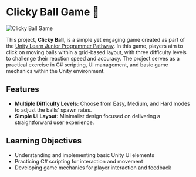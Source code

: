 # Clicky Ball Game 🎯
 
![Clicky Ball Game](./Media/ClickyBallGame.gif)

This project, **Clicky Ball**, is a simple yet engaging game created as part of the [Unity Learn Junior Programmer Pathway](https://learn.unity.com/pathway/junior-programmer). In this game, players aim to click on moving balls within a grid-based layout, with three difficulty levels to challenge their reaction speed and accuracy. The project serves as a practical exercise in C# scripting, UI management, and basic game mechanics within the Unity environment.

## Features

- **Multiple Difficulty Levels:** Choose from Easy, Medium, and Hard modes to adjust the balls' spawn rates.
- **Simple UI Layout:** Minimalist design focused on delivering a straightforward user experience.

## Learning Objectives

- Understanding and implementing basic Unity UI elements
- Practicing C# scripting for interaction and movement
- Developing game mechanics for player interaction and feedback
